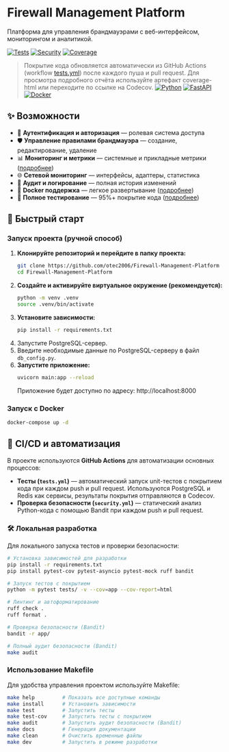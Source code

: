 # Firewall Management Platform

Платформа для управления брандмауэрами с веб-интерфейсом, мониторингом и аналитикой.

[![Tests](https://github.com/otec2006/Firewall-Management-Platform/actions/workflows/tests.yml/badge.svg)](https://github.com/otec2006/Firewall-Management-Platform/actions/workflows/tests.yml)
[![Security](https://github.com/otec2006/Firewall-Management-Platform/actions/workflows/security.yml/badge.svg)](https://github.com/otec2006/Firewall-Management-Platform/actions/workflows/security.yml)
[![Coverage](https://codecov.io/gh/otec2006/Firewall-Management-Platform/branch/main/graph/badge.svg)](https://codecov.io/gh/otec2006/Firewall-Management-Platform)
> Покрытие кода обновляется автоматически из GitHub Actions (workflow [tests.yml](.github/workflows/tests.yml)) после каждого пуша и pull request. Для просмотра подробного отчёта используйте артефакт coverage-html или переходите по ссылке на Codecov.
[![Python](https://img.shields.io/badge/python-3.12-blue)](https://python.org)
[![FastAPI](https://img.shields.io/badge/FastAPI-0.104+-green)](https://fastapi.tiangolo.com)
[![Docker](https://img.shields.io/badge/docker-ready-blue)](https://docker.com)

## ✨ Возможности

- 🔐 **Аутентификация и авторизация** — ролевая система доступа
- 🛡️ **Управление правилами брандмауэра** — создание, редактирование, удаление
- 📊 **Мониторинг и метрики** — системные и прикладные метрики ([подробнее](docs/METRICS.md))
- 🌐 **Сетевой мониторинг** — интерфейсы, адаптеры, статистика
- 📝 **Аудит и логирование** — полная история изменений
- 🐳 **Docker поддержка** — легкое развертывание ([подробнее](docs/DOCKER.md))
- 🧪 **Полное тестирование** — 95%+ покрытие кода ([подробнее](docs/TESTING.md))

## 🚀 Быстрый старт

### Запуск проекта (ручной способ)

1. **Клонируйте репозиторий и перейдите в папку проекта:**
   ```bash
   git clone https://github.com/otec2006/Firewall-Management-Platform
   cd Firewall-Management-Platform
   ```
2. **Создайте и активируйте виртуальное окружение (рекомендуется):**
   ```bash
   python -m venv .venv
   source .venv/bin/activate
   ```
3. **Установите зависимости:**
   ```bash
   pip install -r requirements.txt
   ```
4. Запустите PostgreSQL-сервер.
5. Введите необходимые данные по PostgreSQL-серверу в файл `db_config.py`.
6. **Запустите приложение:**
   ```bash
   uvicorn main:app --reload
   ```
   Приложение будет доступно по адресу: http://localhost:8000

### Запуск с Docker

```bash
docker-compose up -d
```

## 🚦 CI/CD и автоматизация

В проекте используются **GitHub Actions** для автоматизации основных процессов:

- **Тесты (`tests.yml`)** — автоматический запуск unit-тестов с покрытием кода при каждом push и pull request. Используются PostgreSQL и Redis как сервисы, результаты покрытия отправляются в Codecov.
- **Проверка безопасности (`security.yml`)** — статический анализ Python-кода с помощью Bandit при каждом push и pull request.

### 🛠️ Локальная разработка

Для локального запуска тестов и проверки безопасности:

```bash
# Установка зависимостей для разработки
pip install -r requirements.txt
pip install pytest-cov pytest-asyncio pytest-mock ruff bandit

# Запуск тестов с покрытием
python -m pytest tests/ -v --cov=app --cov-report=html

# Линтинг и автоформатирование
ruff check .
ruff format .

# Проверка безопасности (Bandit)
bandit -r app/

# Полный аудит безопасности (Bandit)
make audit
```

### Использование Makefile

Для удобства управления проектом используйте Makefile:

```bash
make help         # Показать все доступные команды
make install      # Установить зависимости
make test         # Запустить тесты
make test-cov     # Запустить тесты с покрытием
make audit        # Запустить аудит безопасности (Bandit)
make docs         # Генерация документации
make clean        # Очистить временные файлы
make dev          # Запустить в режиме разработки
```